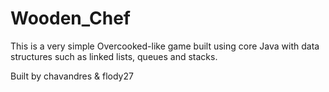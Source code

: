 # Wooden_Chef

This is a very simple Overcooked-like game built using core Java with data structures such as linked lists,
queues and stacks.

Built by chavandres & flody27
